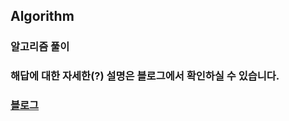 ## Algorithm
### 알고리즘 풀이

### 해답에 대한 자세한(?) 설명은 블로그에서 확인하실 수 있습니다.
### <a href="https://heonil.tistory.com/" target="_blank">블로그</a>
